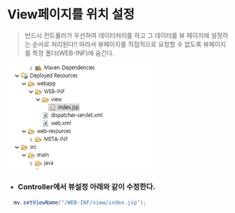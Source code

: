 # View페이지를 위치 설정
> 반드시 컨트롤러가 우선하여 데이터처리를 하고 그 데이터를 뷰 페이지에 설정하는 순서로 처리된다!!
> 따라서 뷰페이지를 직접적으로 요청할 수 없도록 뷰페이지를 특정 폴더(WEB-INF)에 숨긴다.

![image](viewpage.png)

- ### Controller에서 뷰설정 아래와 같이 수정한다.
``` java
  mv.setViewName("/WEB-INF/view/index.jsp");
```
